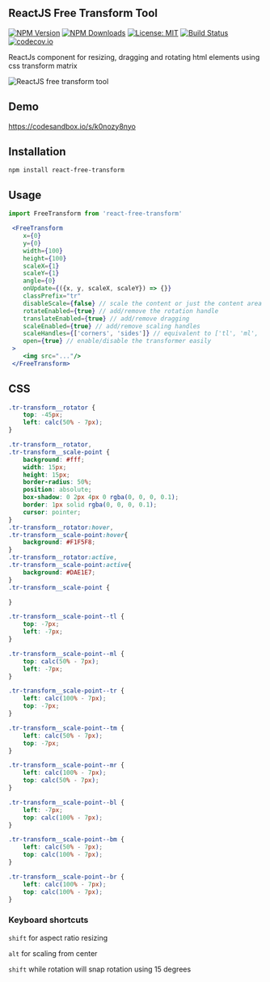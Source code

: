 ## ReactJS Free Transform Tool 


[![NPM Version](https://img.shields.io/npm/v/react-free-transform.svg?style=flat)](https://www.npmjs.com/package/react-free-transform)  [![NPM Downloads](https://img.shields.io/npm/dm/react-free-transform.svg?style=flat)](https://www.npmjs.com/package/react-free-transform)   [![License: MIT](https://img.shields.io/badge/License-MIT-brightgreen.svg)](https://opensource.org/licenses/MIT) [![Build Status](https://img.shields.io/travis/skmail/react-free-transform/master.svg?style=flat)](https://travis-ci.org/skmail/react-free-transform)   [![codecov.io](https://codecov.io/gh/skmail/react-free-transform/branch/master/graph/badge.svg)](https://codecov.io/gh/skmail/react-free-transform) 


ReactJs component for resizing, dragging and rotating html elements using css transform matrix 

![ReactJS free transform tool](https://raw.githubusercontent.com/skmail/react-free-transform/master/image.png)


## Demo
https://codesandbox.io/s/k0nozy8nyo

## Installation 
`npm install react-free-transform`


## Usage

```js
import FreeTransform from 'react-free-transform'
```

```jsx 
 <FreeTransform    
    x={0}
    y={0}
    width={100}
    height={100}
    scaleX={1}
    scaleY={1}
    angle={0}
    onUpdate={({x, y, scaleX, scaleY}) => {}}
    classPrefix="tr"
    disableScale={false} // scale the content or just the content area
    rotateEnabled={true} // add/remove the rotation handle
    translateEnabled={true} // add/remove dragging
    scaleEnabled={true} // add/remove scaling handles
    scaleHandles={['corners', 'sides']} // equivalent to ['tl', 'ml', 'tr', 'tm', 'mr', 'bl', 'bm', 'br']
    open={true} // enable/disable the transformer easily
 >
    <img src="..."/>
 </FreeTransform>
```


## CSS

```css
.tr-transform__rotator {
    top: -45px;
    left: calc(50% - 7px);
}

.tr-transform__rotator,
.tr-transform__scale-point {
    background: #fff;
    width: 15px;
    height: 15px;
    border-radius: 50%;
    position: absolute;
    box-shadow: 0 2px 4px 0 rgba(0, 0, 0, 0.1);
    border: 1px solid rgba(0, 0, 0, 0.1);
    cursor: pointer;
}
.tr-transform__rotator:hover,
.tr-transform__scale-point:hover{
    background: #F1F5F8;
}
.tr-transform__rotator:active,
.tr-transform__scale-point:active{
    background: #DAE1E7;
}
.tr-transform__scale-point {

}

.tr-transform__scale-point--tl {
    top: -7px;
    left: -7px;
}

.tr-transform__scale-point--ml {
    top: calc(50% - 7px);
    left: -7px;
}

.tr-transform__scale-point--tr {
    left: calc(100% - 7px);
    top: -7px;
}

.tr-transform__scale-point--tm {
    left: calc(50% - 7px);
    top: -7px;
}

.tr-transform__scale-point--mr {
    left: calc(100% - 7px);
    top: calc(50% - 7px);
}

.tr-transform__scale-point--bl {
    left: -7px;
    top: calc(100% - 7px);
}

.tr-transform__scale-point--bm {
    left: calc(50% - 7px);
    top: calc(100% - 7px);
}

.tr-transform__scale-point--br {
    left: calc(100% - 7px);
    top: calc(100% - 7px);
}
```


### Keyboard shortcuts

`shift` for aspect ratio resizing
 
`alt` for scaling from center 

`shift` while rotation will snap rotation using 15 degrees 
